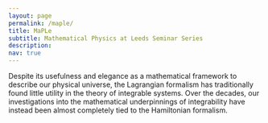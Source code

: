 ```yaml
---
layout: page
permalink: /maple/
title: MaPLe
subtitle: Mathematical Physics at Leeds Seminar Series
description:
nav: true
---
```


Despite its usefulness and elegance as a mathematical framework to describe our physical universe, the Lagrangian formalism has traditionally found little utility in the theory of integrable systems. Over the decades, our investigations into the mathematical underpinnings of integrability have instead been almost completely tied to the Hamiltonian formalism.

